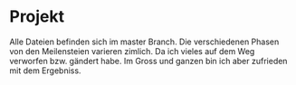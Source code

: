 # Projekt
Alle Dateien befinden sich im master Branch.
Die verschiedenen Phasen von den Meilensteien varieren zimlich.
Da ich vieles auf dem Weg verworfen bzw. gändert habe.
Im Gross und ganzen bin ich aber zufrieden mit dem Ergebniss.
